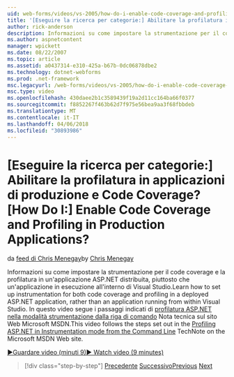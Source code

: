 ```yaml
---
uid: web-forms/videos/vs-2005/how-do-i-enable-code-coverage-and-profiling-in-production-applications
title: '[Eseguire la ricerca per categorie:] Abilitare la profilatura in applicazioni di produzione e Code Coverage? | Microsoft Docs'
author: rick-anderson
description: Informazioni su come impostare la strumentazione per il code coverage e la profilatura in un'applicazione ASP.NET distribuita, piuttosto che un'applicazione in esecuzione all'interno Vi...
ms.author: aspnetcontent
manager: wpickett
ms.date: 08/22/2007
ms.topic: article
ms.assetid: a0437314-e310-425a-b67b-0dc06878dbe2
ms.technology: dotnet-webforms
ms.prod: .net-framework
msc.legacyurl: /web-forms/videos/vs-2005/how-do-i-enable-code-coverage-and-profiling-in-production-applications
msc.type: video
ms.openlocfilehash: 430daee2b1c3589439f19a2d11cc164ba66f0377
ms.sourcegitcommit: f8852267f463b62d7f975e56bea9aa3f68fbbdeb
ms.translationtype: MT
ms.contentlocale: it-IT
ms.lasthandoff: 04/06/2018
ms.locfileid: "30893986"
---
```

<a name="how-do-i-enable-code-coverage-and-profiling-in-production-applications"></a><span data-ttu-id="192d8-104">[Eseguire la ricerca per categorie:] Abilitare la profilatura in applicazioni di produzione e Code Coverage?</span><span class="sxs-lookup"><span data-stu-id="192d8-104">[How Do I:] Enable Code Coverage and Profiling in Production Applications?</span></span>
====================
<span data-ttu-id="192d8-105">da [feed di Chris Menegay](https://twitter.com/CMenegay)</span><span class="sxs-lookup"><span data-stu-id="192d8-105">by [Chris Menegay](https://twitter.com/CMenegay)</span></span>

<span data-ttu-id="192d8-106">Informazioni su come impostare la strumentazione per il code coverage e la profilatura in un'applicazione ASP.NET distribuita, piuttosto che un'applicazione in esecuzione all'interno di Visual Studio.</span><span class="sxs-lookup"><span data-stu-id="192d8-106">Learn how to set up instrumentation for both code coverage and profiling in a deployed ASP.NET application, rather than an application running from within Visual Studio.</span></span> <span data-ttu-id="192d8-107">In questo video segue i passaggi indicati di [profilatura ASP.NET nella modalità strumentazione dalla riga di comando](https://msdn.microsoft.com/teamsystem/aa718860.aspx) Nota tecnica sul sito Web Microsoft MSDN.</span><span class="sxs-lookup"><span data-stu-id="192d8-107">This video follows the steps set out in the [Profiling ASP.NET in Instrumentation mode from the Command Line](https://msdn.microsoft.com/teamsystem/aa718860.aspx) TechNote on the Microsoft MSDN Web site.</span></span>

[<span data-ttu-id="192d8-108">&#9654;Guardare video (minuti 9)</span><span class="sxs-lookup"><span data-stu-id="192d8-108">&#9654; Watch video (9 minutes)</span></span>](https://channel9.msdn.com/Blogs/ASP-NET-Site-Videos/how-do-i-enable-code-coverage-and-profiling-in-production-applications)

> [!div class="step-by-step"]
> <span data-ttu-id="192d8-109">[Precedente](how-do-i-run-unit-tests-against-a-deployed-database.md)
> [Successivo](web-deployment-projects.md)</span><span class="sxs-lookup"><span data-stu-id="192d8-109">[Previous](how-do-i-run-unit-tests-against-a-deployed-database.md)
[Next](web-deployment-projects.md)</span></span>
